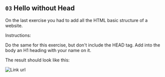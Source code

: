## `03` Hello without Head

On the last exercise you had to add all the HTML basic structure of a website.

Instructions:

Do the same for this exercise, but don't include the HEAD tag.
Add into the body an H1 heading with your name on it.

The result should look like this:

![Link url](https://storage.googleapis.com/replit/images/1517598579435_329a4ee44a9f7c6c1fc5d51a94957830.png)